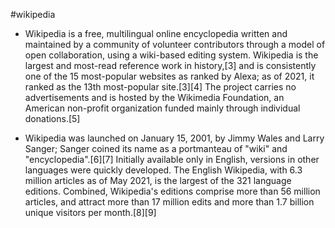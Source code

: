 #wikipedia
* Wikipedia is a free, multilingual online encyclopedia written and maintained by a community of volunteer contributors through a model of open collaboration, using a wiki-based editing system. Wikipedia is the largest and most-read reference work in history,[3] and is consistently one of the 15 most-popular websites as ranked by Alexa; as of 2021, it ranked as the 13th most-popular site.[3][4] The project carries no advertisements and is hosted by the Wikimedia Foundation, an American non-profit organization funded mainly through individual donations.[5]



* Wikipedia was launched on January 15, 2001, by Jimmy Wales and Larry Sanger; Sanger coined its name as a portmanteau of "wiki" and "encyclopedia".[6][7] Initially available only in English, versions in other languages were quickly developed. The English Wikipedia, with 6.3 million articles as of May 2021, is the largest of the 321 language editions. Combined, Wikipedia's editions comprise more than 56 million articles, and attract more than 17 million edits and more than 1.7 billion unique visitors per month.[8][9]
